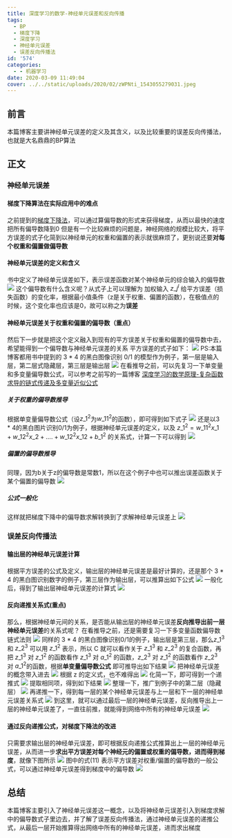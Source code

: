 ```yaml
---
title: 深度学习的数学-神经单元误差和反向传播
tags:
  - BP
  - 梯度下降
  - 深度学习
  - 神经单元误差
  - 误差反向传播法
id: '574'
categories:
  - - 机器学习
date: 2020-03-09 11:49:04
cover: ../../static/uploads/2020/02/zWPNti_1543055279031.jpeg
---
```




## 前言

本篇博客主要讲神经单元误差的定义及其含义，以及比较重要的误差反向传播法，也就是大名鼎鼎的BP算法

## 正文

### 神经单元误差

#### 梯度下降算法在实际应用中的难点

之前提到的[梯度下降法](https://blog.wj2015.com/2020/03/01/%e6%b7%b1%e5%ba%a6%e5%ad%a6%e4%b9%a0%e7%9a%84%e6%95%b0%e5%ad%a6-%e6%a2%af%e5%ba%a6%e4%b8%8b%e9%99%8d/)，可以通过算偏导数的形式来获得梯度，从而以最快的速度把所有偏导数降到0 但是有一个比较麻烦的问题是，神经网络的规模比较大，将平方误差的式子化简到以神经单元的权重和偏置的表示就很麻烦了，更别说还要**对每个权重和偏置做偏导数**

#### 神经单元误差的定义和含义

书中定义了神经单元误差如下，表示误差函数对某个神经单元的综合输入的偏导数 [![](../static/uploads/2020/03/877dc2aada4ae8777f51544a4052d24b.png)](../static/uploads/2020/03/877dc2aada4ae8777f51544a4052d24b.png) 这个偏导数有什么含义呢？从式子上可以理解为 加权输入 $z\_j^l$ 给平方误差（损失函数）的变化率，根据最小值条件（z是关于权重、偏置的函数），在极值点的时候，这个变化率也应该是0，故可以称之为**误差**

#### 神经单元误差关于权重和偏置的偏导数（重点）

然后下一步就是把这个定义融入到现有的平方误差关于权重和偏置的偏导数中去，希望能得到一个偏导数与神经单元误差的关系 平方误差的式子如下： [![](../static/uploads/2020/03/cd3054fde34370bd7a739deaf4238eb7.png)](../static/uploads/2020/03/cd3054fde34370bd7a739deaf4238eb7.png) PS:本篇博客都用书中提到的 3 \* 4 的黑白图像识别 0/1 的模型作为例子，第一层是输入层，第二层式隐藏层，第三层是输出层 [![](../static/uploads/2020/02/694cab0316340054b7064a78f29b6921.png)](../static/uploads/2020/02/694cab0316340054b7064a78f29b6921.png) 在看推导之前，可以先复习一下单变量和多变量偏导数公式，可以参考之前写的一篇博客 [深度学习的数学原理-复杂函数求导的链式传递及多变量近似公式](https://blog.wj2015.com/2020/02/28/%e6%b7%b1%e5%ba%a6%e5%ad%a6%e4%b9%a0%e7%9a%84%e6%95%b0%e5%ad%a6%e5%8e%9f%e7%90%86-%e5%a4%8d%e6%9d%82%e5%87%bd%e6%95%b0%e6%b1%82%e5%af%bc%e7%9a%84%e9%93%be%e5%bc%8f%e4%bc%a0%e9%80%92%e5%8f%8a%e5%a4%9a/)

##### 关于权重的偏导数推导

根据单变量偏导数公式（设${z\_1^2}$为${w\_{11}^2}$的函数），即可得到如下式子 [![](../static/uploads/2020/03/11752c0f2617caa3164550781cda60d2.png)](../static/uploads/2020/03/11752c0f2617caa3164550781cda60d2.png) 还是以3 \* 4的黑白图片识别0/1为例子，根据神经单元误差的定义，以及 ${z\_1^2}={w\_{11}^2x\_1}+{w\_{12}^2x\_2}+....+{w\_{12}^2x\_{12}}+{b\_1^2}$ 的关系式，计算一下可以得到 [![](../static/uploads/2020/03/e07650c8dc62d7360cf476285a9f5691.png)](../static/uploads/2020/03/e07650c8dc62d7360cf476285a9f5691.png)

##### 偏置的偏导数推导

同理，因为b关于z的偏导数是常数1，所以在这个例子中也可以推出误差函数关于某个偏置的偏导数 [![](../static/uploads/2020/03/c6b9b80aa0e0e7f528583891f0be062a.png)](../static/uploads/2020/03/c6b9b80aa0e0e7f528583891f0be062a.png)

##### 公式一般化

这样就把梯度下降中的偏导数求解转换到了求解神经单元误差上 [![](../static/uploads/2020/03/3cf947a32183f48644d92bf1c84f90f9.png)](../static/uploads/2020/03/3cf947a32183f48644d92bf1c84f90f9.png)

### 误差反向传播法

#### 输出层的神经单元误差计算

根据平方误差的公式及定义，输出层的神经单元误差是最好计算的，还是那个 3 \* 4 的黑白图识别数字的例子，第三层作为输出层，可以推算出如下公式 [![](../static/uploads/2020/03/d9e1ae5669d55ba84357c6a81a76558a.png)](../static/uploads/2020/03/d9e1ae5669d55ba84357c6a81a76558a.png) 一般化后，得到了输出层神经单元误差的计算式 [![](../static/uploads/2020/03/9e70e34b3530cd9c72b334f66cc275b9.png)](../static/uploads/2020/03/9e70e34b3530cd9c72b334f66cc275b9.png)

#### 反向递推关系式(重点)

那么，根据神经单元间的关系，是否能从输出层的神经单元误差**反向推导出前一层神经单元误差**的关系式呢？ 在看推导之前，还是需要复习一下多变量函数偏导数链式法则 [![](../static/uploads/2020/03/dd933f9a0853c1438d4941bea0e25112.png)](../static/uploads/2020/03/dd933f9a0853c1438d4941bea0e25112.png) 同样的 3 \* 4 的黑白图像识别0/1的例子，输出层是第三层，那么$z\_1^3$ 和 $z\_2^3$ 可以用 $z\_1^2$ 表示，所以 C 就可以看作关于 $z\_1^3$ 和 $z\_2^3$ 的复合函数，再把 $z\_1^3$ 对 $z\_1^2$ 的函数看作 $z\_1^3$ 对 $a\_1^2$ 的函数，$z\_2^3$ 对 $z\_1^2$ 的函数看作 $z\_2^3$ 对 $a\_1^2$的函数，根据**单变量偏导数公式** 即可推导出如下结果 [![](../static/uploads/2020/03/eda8a798e4cd98d52ab7598623a25bbd.png)](../static/uploads/2020/03/eda8a798e4cd98d52ab7598623a25bbd.png) 把神经单元误差的概念带入进去 [![](../static/uploads/2020/03/f356964781c00e9b8a802b85e0b343f2.png)](../static/uploads/2020/03/f356964781c00e9b8a802b85e0b343f2.png) 根据 z 的定义式，也不难得出 [![](../static/uploads/2020/03/d233777913f384ef4e3a1f27f532ddfd.png)](../static/uploads/2020/03/d233777913f384ef4e3a1f27f532ddfd.png) 化简一下，即可得到一个递推式 [![](../static/uploads/2020/03/af4d09c3a417a27788d85f48f9d4fef1.png)](../static/uploads/2020/03/af4d09c3a417a27788d85f48f9d4fef1.png) 提取相同项，得到如下结果 [![](../static/uploads/2020/03/90da0ec5b50e4b012ddb55e31f646945.png)](../static/uploads/2020/03/90da0ec5b50e4b012ddb55e31f646945.png) 整理一下，推广到例子中的第二层（隐藏层） [![](../static/uploads/2020/03/04f385ca7d802bc0a3add2d71f7ea6f0.png)](../static/uploads/2020/03/04f385ca7d802bc0a3add2d71f7ea6f0.png) 再递推一下，得到每一层的某个神经单元误差与上一层和下一层的神经单元误差关系式 [![](../static/uploads/2020/03/9fec1e766781b623030061f218a9d778.png)](../static/uploads/2020/03/9fec1e766781b623030061f218a9d778.png) 到这里，就可以通过最后一层的神经单元误差，反向推导出上一层的神经单元误差了，一直往前推，就能得到网络中所有的神经单元误差 [![](../static/uploads/2020/03/9dab4b23e7b3c5ec0af4dfb797c9ef91.png)](../static/uploads/2020/03/9dab4b23e7b3c5ec0af4dfb797c9ef91.png)

#### 通过反向递推公式，对梯度下降法的改进

只需要求输出层的神经单元误差，即可根据反向递推公式推算出上一层的神经单元误差，从而进一步**求出平方误差对每个神经元的偏置或权重的偏导数，进而得到梯度**，就像下图所示 [![](../static/uploads/2020/03/949000a0ed90e650ee83d94c6907a54c.png)](../static/uploads/2020/03/949000a0ed90e650ee83d94c6907a54c.png) 图中的式(11) 表示平方误差对权重/偏置的偏导数的一般公式，可以通过神经单元误差得到梯度中的偏导数 [![](../static/uploads/2020/03/d2a9903f3a8bbf78e845a0a4f5c720cc.png)](../static/uploads/2020/03/d2a9903f3a8bbf78e845a0a4f5c720cc.png)

## 总结

本篇博客主要引入了神经单元误差这一概念，以及将神经单元误差引入到梯度求解中的偏导数式子里边去，并了解了误差反向传播法，通过神经单元误差的递推公式，从最后一层开始推算得出网络中所有的神经单元误差，进而求出梯度